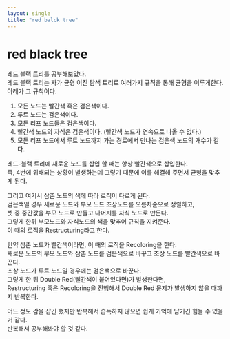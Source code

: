 ```yaml
---
layout: single
title: "red balck tree"
---
```


# red black tree

레드 블랙 트리를 공부해보았다.  
레드 블랙 트리는 자가 균형 이진 탐색 트리로 여러가지 규칙을 통해 균형을 이루게한다.  
아래가 그 규칙이다.  

1. 모든 노드는 빨간색 혹은 검은색이다.  
2. 루트 노드는 검은색이다.  
3. 모든 리프 노드들은 검은색이다.  
4. 빨간색 노드의 자식은 검은색이다. (빨간색 노드가 연속으로 나올 수 없다.)  
5. 모든 리프 노드에서 루트 노드까지 가는 경로에서 만나는 검은색 노드의 개수가 같다.  
  
레드-블랙 트리에 새로운 노드를 삽입 할 때는 항상 빨간색으로 삽입한다.  
즉, 4번에 위배되는 상황이 발생하는데 그렇기 때문에 이를 해결해 주면서 균형을 맞추게 된다.  

그리고 여기서 삼촌 노드의 색에 따라 로직이 다르게 된다.    
검은색일 경우 새로운 노드와 부모 노드 조상노드를 오름차순으로 정렬하고,  
셋 중 중간값을 부모 노드로 만들고 나머지를 자식 노드로 만든다.  
그렇게 한뒤 부모노드와 자식노드의 색을 맞추어 규칙을 지켜준다.  
이 때의 로직을 Restructuring라고 한다.

만약 삼촌 노드가 빨간색이라면, 이 때의 로직을 Recoloring을 한다.  
새로운 노드의 부모 노드와 삼촌 노드를 검은색으로 바꾸고 조상 노드를 빨간색으로 바꾼다.  
조상 노드가 루트 노드일 경우에는 검은색으로 바꾼다.  
그렇게 한 뒤 Double Red(빨간색이 붙어있다면)가 발생한다면,  
Restructuring 혹은 Recoloring을 진행해서 Double Red 문제가 발생하지 않을 때까지 반복한다.  

어느 정도 감을 잡긴 했지만 반복해서 습득하지 않으면 쉽게 기억에 남기긴 힘들 수 있을 거 같다.  
반복해서 공부해봐야 할 것 같다.
